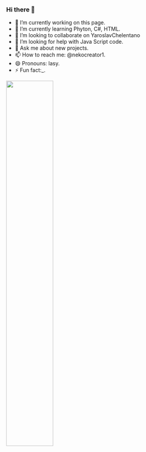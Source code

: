 ### Hi there 👋

- 🔭 I’m currently working on this page.
- 🌱 I’m currently learning Phyton, C#, HTML.
- 👯 I’m looking to collaborate on YaroslavChelentano
- 🤔 I’m looking for help with Java Script code.
- 💬 Ask me about new projects.
- 📫 How to reach me: @nekocreator1.
- 😄 Pronouns: lasy.
- ⚡ Fun fact:_.
<img src="https://github.com/YuriiKoteyka/YuriiKoteyka/blob/master/profileImage.jpg" width=50%>

<!--
**YuriiKoteyka/YuriiKoteyka** is a ✨ _special_ ✨ repository because its `README.md` (this file) appears on your GitHub profile.
